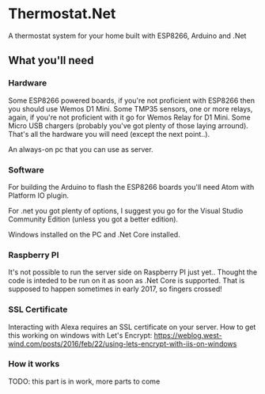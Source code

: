 # Thermostat.Net
A thermostat system for your home built with ESP8266, Arduino and .Net

## What you'll need
### Hardware
Some ESP8266 powered boards, if you're not proficient with ESP8266 then you should use Wemos D1 Mini. Some TMP35 sensors, one or more relays, again, if you're not proficient with it go for Wemos Relay for D1 Mini. Some Micro USB chargers (probably you've got plenty of those laying arround). That's all the hardware you will need (except the next point..). 

An always-on pc that you can use as server.

### Software
For building the Arduino to flash the ESP8266 boards you'll need Atom with Platform IO plugin.

For .net you got plenty of options, I suggest you go for the Visual Studio Community Edition (unless you got a better edition).

Windows installed on the PC and .Net Core installed.

### Raspberry PI
It's not possible to run the server side on Raspberry PI just yet.. Thought the code is inteded to be run on it as soon as .Net Core is supported. That is supposed to happen sometimes in early 2017, so fingers crossed!

### SSL Certificate
Interacting with Alexa requires an SSL certificate on your server. How to get this working on windows with Let's Encrypt: https://weblog.west-wind.com/posts/2016/feb/22/using-lets-encrypt-with-iis-on-windows

### How it works

TODO: this part is in work, more parts to come
